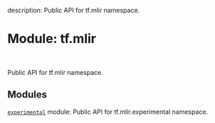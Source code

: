 description: Public API for tf.mlir namespace.

<div itemscope itemtype="http://developers.google.com/ReferenceObject">
<meta itemprop="name" content="tf.mlir" />
<meta itemprop="path" content="Stable" />
</div>

# Module: tf.mlir

<!-- Insert buttons and diff -->

<table class="tfo-notebook-buttons tfo-api nocontent" align="left">

</table>



Public API for tf.mlir namespace.



## Modules

[`experimental`](../tf/mlir/experimental.md) module: Public API for tf.mlir.experimental namespace.

